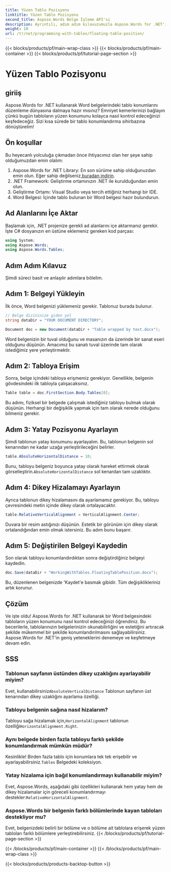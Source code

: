 ```yaml
---
title: Yüzen Tablo Pozisyonu
linktitle: Yüzen Tablo Pozisyonu
second_title: Aspose.Words Belge İşleme API'si
description: Ayrıntılı, adım adım kılavuzumuzla Aspose.Words for .NET'i kullanarak Word belgelerindeki tabloların kayan konumlarını nasıl kontrol edeceğinizi öğrenin.
weight: 10
url: /tr/net/programming-with-tables/floating-table-position/
---
```


{{< blocks/products/pf/main-wrap-class >}}
{{< blocks/products/pf/main-container >}}
{{< blocks/products/pf/tutorial-page-section >}}

# Yüzen Tablo Pozisyonu

## giriiş

Aspose.Words for .NET kullanarak Word belgelerindeki tablo konumlarını düzenleme dünyasına dalmaya hazır mısınız? Emniyet kemerlerinizi bağlayın çünkü bugün tabloların yüzen konumunu kolayca nasıl kontrol edeceğinizi keşfedeceğiz. Sizi kısa sürede bir tablo konumlandırma sihirbazına dönüştürelim!

## Ön koşullar

Bu heyecanlı yolculuğa çıkmadan önce ihtiyacımız olan her şeye sahip olduğumuzdan emin olalım:

1. Aspose.Words for .NET Library: En son sürüme sahip olduğunuzdan emin olun. Eğer sahip değilseniz,[buradan indirin](https://releases.aspose.com/words/net/).
2. .NET Framework: Geliştirme ortamınızın .NET ile kurulduğundan emin olun.
3. Geliştirme Ortamı: Visual Studio veya tercih ettiğiniz herhangi bir IDE.
4. Word Belgesi: İçinde tablo bulunan bir Word belgesi hazır bulundurun.

## Ad Alanlarını İçe Aktar

Başlamak için, .NET projenize gerekli ad alanlarını içe aktarmanız gerekir. İşte C# dosyanızın en üstüne eklemeniz gereken kod parçası:

```csharp
using System;
using Aspose.Words;
using Aspose.Words.Tables;
```

## Adım Adım Kılavuz

Şimdi süreci basit ve anlaşılır adımlara bölelim.

## Adım 1: Belgeyi Yükleyin

İlk önce, Word belgenizi yüklemeniz gerekir. Tablonuz burada bulunur.

```csharp
// Belge dizininize giden yol
string dataDir = "YOUR DOCUMENT DIRECTORY";

Document doc = new Document(dataDir + "Table wrapped by text.docx");
```

Word belgenizin bir tuval olduğunu ve masanızın da üzerinde bir sanat eseri olduğunu düşünün. Amacımız bu sanatı tuval üzerinde tam olarak istediğimiz yere yerleştirmektir.

## Adım 2: Tabloya Erişim

Sonra, belge içindeki tabloya erişmemiz gerekiyor. Genellikle, belgenin gövdesindeki ilk tabloyla çalışacaksınız.

```csharp
Table table = doc.FirstSection.Body.Tables[0];
```

Bu adımı, fiziksel bir belgede çalışmak istediğiniz tabloyu bulmak olarak düşünün. Herhangi bir değişiklik yapmak için tam olarak nerede olduğunu bilmeniz gerekir.

## Adım 3: Yatay Pozisyonu Ayarlayın

Şimdi tablonun yatay konumunu ayarlayalım. Bu, tablonun belgenin sol kenarından ne kadar uzağa yerleştirileceğini belirler.

```csharp
table.AbsoluteHorizontalDistance = 10;
```

 Bunu, tabloyu belgeniz boyunca yatay olarak hareket ettirmek olarak görselleştirin.`AbsoluteHorizontalDistance` sol kenardan tam uzaklıktır.

## Adım 4: Dikey Hizalamayı Ayarlayın

Ayrıca tablonun dikey hizalamasını da ayarlamamız gerekiyor. Bu, tabloyu çevresindeki metin içinde dikey olarak ortalayacaktır.

```csharp
table.RelativeVerticalAlignment = VerticalAlignment.Center;
```

Duvara bir resim astığınızı düşünün. Estetik bir görünüm için dikey olarak ortalandığından emin olmak istersiniz. Bu adım bunu başarır.

## Adım 5: Değiştirilen Belgeyi Kaydedin

Son olarak tabloyu konumlandırdıktan sonra değiştirdiğiniz belgeyi kaydedin.

```csharp
doc.Save(dataDir + "WorkingWithTables.FloatingTablePosition.docx");
```

Bu, düzenlenen belgenizde 'Kaydet'e basmak gibidir. Tüm değişiklikleriniz artık korunur.

## Çözüm

Ve işte oldu! Aspose.Words for .NET kullanarak bir Word belgesindeki tabloların yüzen konumunu nasıl kontrol edeceğinizi öğrendiniz. Bu becerilerle, tablolarınızın belgelerinizin okunabilirliğini ve estetiğini artıracak şekilde mükemmel bir şekilde konumlandırılmasını sağlayabilirsiniz. Aspose.Words for .NET'in geniş yeteneklerini denemeye ve keşfetmeye devam edin.

## SSS

### Tablonun sayfanın üstünden dikey uzaklığını ayarlayabilir miyim?

 Evet, kullanabilirsiniz`AbsoluteVerticalDistance` Tablonun sayfanın üst kenarından dikey uzaklığını ayarlama özelliği.

### Tabloyu belgenin sağına nasıl hizalarım?

 Tabloyu sağa hizalamak için,`HorizontalAlignment` tablonun özelliği`HorizontalAlignment.Right`.

### Aynı belgede birden fazla tabloyu farklı şekilde konumlandırmak mümkün müdür?

 Kesinlikle! Birden fazla tablo için konumlara tek tek erişebilir ve ayarlayabilirsiniz.`Tables` Belgedeki koleksiyon.

### Yatay hizalama için bağıl konumlandırmayı kullanabilir miyim?

Evet, Aspose.Words, aşağıdaki gibi özellikleri kullanarak hem yatay hem de dikey hizalamalar için göreceli konumlandırmayı destekler:`RelativeHorizontalAlignment`.

### Aspose.Words bir belgenin farklı bölümlerinde kayan tabloları destekliyor mu?

Evet, belgenizdeki belirli bir bölüme ve o bölüme ait tablolara erişerek yüzen tabloları farklı bölümlere yerleştirebilirsiniz.
{{< /blocks/products/pf/tutorial-page-section >}}

{{< /blocks/products/pf/main-container >}}
{{< /blocks/products/pf/main-wrap-class >}}

{{< blocks/products/products-backtop-button >}}
